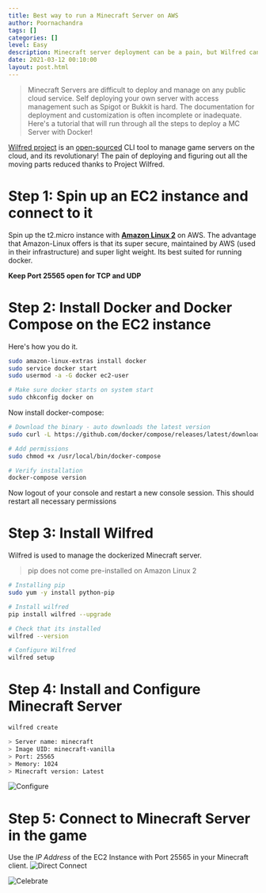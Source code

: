 ```yaml
---
title: Best way to run a Minecraft Server on AWS
author: Poornachandra
tags: []
categories: []
level: Easy
description: Minecraft server deployment can be a pain, but Wilfred can make it easy with docker deployment
date: 2021-03-12 00:10:00
layout: post.html
---
```

> Minecraft Servers are difficult to deploy and manage on any public cloud service. Self deploying your own server with access management such as Spigot or Bukkit is hard. The documentation for deployment and customization is often incomplete or inadequate. Here's a tutorial that will run through all the steps to deploy a MC Server with Docker!

[Wilfred project](https://wilfredproject.org) is an [open-sourced](https://github.com/wilfred-dev/wilfred) CLI tool to manage game servers on the cloud, and its revolutionary! The pain of deploying and figuring out all the moving parts reduced thanks to Project Wilfred.

# Step 1: Spin up an EC2 instance and connect to it
Spin up the t2.micro instance with [**Amazon Linux 2**](https://aws.amazon.com/amazon-linux-2/) on AWS. The advantage that Amazon-Linux offers is that its super secure, maintained by AWS (used in their infrastructure) and super light weight. Its best suited for running docker.

**Keep Port 25565 open for TCP and UDP**


# Step 2: Install Docker and Docker Compose on the EC2 instance
Here's how you do it.
```bash
sudo amazon-linux-extras install docker
sudo service docker start
sudo usermod -a -G docker ec2-user

# Make sure docker starts on system start
sudo chkconfig docker on
```

Now install docker-compose:
```bash
# Download the binary - auto downloads the latest version
sudo curl -L https://github.com/docker/compose/releases/latest/download/docker-compose-$(uname -s)-$(uname -m) -o /usr/local/bin/docker-compose

# Add permissions
sudo chmod +x /usr/local/bin/docker-compose

# Verify installation
docker-compose version
```
Now logout of your console and restart a new console session. This should restart all necessary permissions

# Step 3: Install Wilfred
Wilfred is used to manage the dockerized Minecraft server.
> pip does not come pre-installed on Amazon Linux 2

```bash
# Installing pip
sudo yum -y install python-pip

# Install wilfred
pip install wilfred --upgrade

# Check that its installed
wilfred --version

# Configure Wilfred
wilfred setup
```

# Step 4: Install and Configure Minecraft Server

```bash
wilfred create

> Server name: minecraft
> Image UID: minecraft-vanilla
> Port: 25565
> Memory: 1024
> Minecraft version: Latest
```

![Configure](https://res.cloudinary.com/poorna/image/upload/v1617205281/my-blog/mc-server/Screenshot_from_2021-03-31_21-10-10.png)


# Step 5: Connect to Minecraft Server in the game

Use the *IP Address* of the EC2 Instance with Port 25565 in your Minecraft client.
![Direct Connect](https://res.cloudinary.com/poorna/image/upload/v1617206478/my-blog/mc-server/Screenshot_from_2021-03-31_21-30-42.png)


![Celebrate](https://media.giphy.com/media/Sk5uipPXyBjfW/source.gif)
